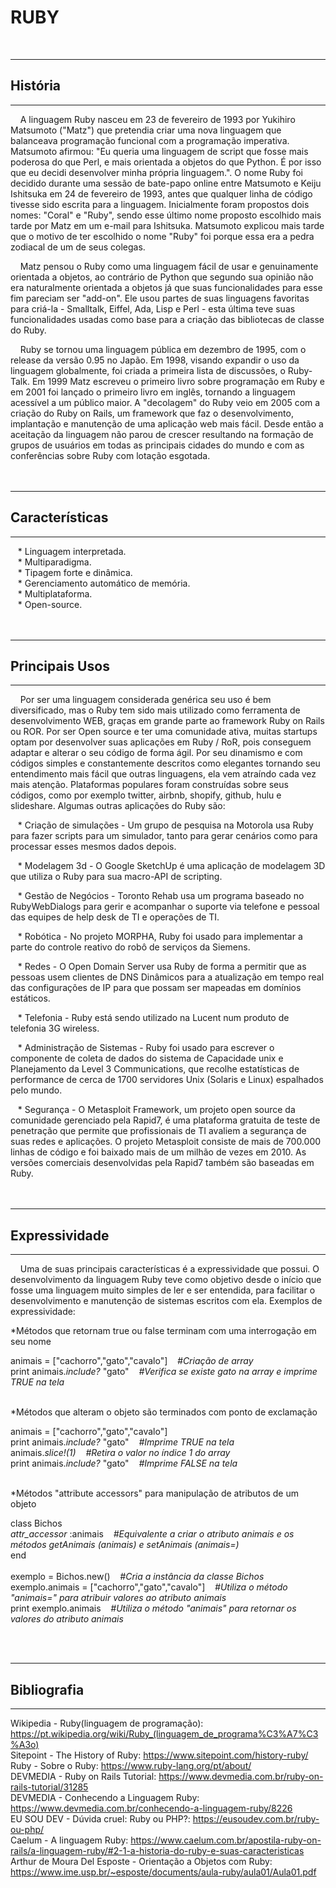 # RUBY
<br />

---
## História
---

&nbsp;&nbsp;&nbsp; A linguagem Ruby nasceu em 23 de fevereiro de 1993 por Yukihiro Matsumoto ("Matz") que pretendia criar uma nova linguagem que balanceava programação funcional com a programação imperativa. Matsumoto afirmou: "Eu queria uma linguagem de script que fosse mais poderosa do que Perl, e mais orientada a objetos do que Python. É por isso que eu decidi desenvolver minha própria linguagem.". O nome Ruby foi decidido durante uma sessão de bate-papo online entre Matsumoto e Keiju Ishitsuka em 24 de fevereiro de 1993, antes que qualquer linha de código tivesse sido escrita para a linguagem. Inicialmente foram propostos dois nomes: "Coral" e "Ruby", sendo esse último nome proposto escolhido mais tarde por Matz em um e-mail para Ishitsuka. Matsumoto explicou mais tarde que o motivo de ter escolhido o nome "Ruby" foi porque essa era a pedra zodiacal de um de seus colegas.

&nbsp;&nbsp;&nbsp; Matz pensou o Ruby como uma linguagem fácil de usar e genuinamente orientada a objetos, ao contrário de Python que segundo sua opinião não era naturalmente orientada a objetos já que suas funcionalidades para esse fim pareciam ser "add-on". Ele usou partes de suas linguagens favoritas para criá-la - Smalltalk, Eiffel, Ada, Lisp e Perl - esta última teve suas funcionalidades usadas como base para a criação das bibliotecas de classe do Ruby.

&nbsp;&nbsp;&nbsp; Ruby se tornou uma linguagem pública em dezembro de 1995, com o release da versão 0.95 no Japão. Em 1998, visando expandir o uso da linguagem globalmente, foi criada a primeira lista de discussões, o Ruby-Talk. Em 1999 Matz escreveu o primeiro livro sobre programação em Ruby e em 2001 foi lançado o primeiro livro em inglês, tornando a linguagem acessível a um público maior. A "decolagem" do Ruby veio em 2005 com a criação do Ruby on Rails, um framework que faz o desenvolvimento, implantação e manutenção de uma aplicação web mais fácil. Desde então a aceitação da linguagem não parou de crescer resultando na formação de grupos de usuários em todas as principais cidades do mundo e com as conferências sobre Ruby com lotação esgotada.
<br />
<br />
<br />
 
 
---
## Características
---

&nbsp;&nbsp;&nbsp;* Linguagem interpretada.<br />
&nbsp;&nbsp;&nbsp;* Multiparadigma.<br />
&nbsp;&nbsp;&nbsp;* Tipagem forte e dinâmica.<br />
&nbsp;&nbsp;&nbsp;* Gerenciamento automático de memória.<br />
&nbsp;&nbsp;&nbsp;* Multiplataforma.<br />
&nbsp;&nbsp;&nbsp;* Open-source.
<br />
<br />
<br />


---
## Principais Usos
---

&nbsp;&nbsp;&nbsp; Por ser uma linguagem considerada genérica seu uso é bem diversificado, mas o Ruby tem sido mais utilizado como ferramenta de desenvolvimento WEB, graças em grande parte ao framework Ruby on Rails ou ROR. Por ser Open source e ter uma comunidade ativa, muitas startups optam por desenvolver suas aplicações em Ruby / RoR, pois conseguem adaptar e alterar o seu código de forma ágil. Por seu dinamismo e com códigos simples e constantemente descritos como elegantes tornando seu entendimento mais fácil que outras linguagens, ela vem atraíndo cada vez mais atenção. Plataformas populares foram construídas sobre seus códigos, como por exemplo twitter, airbnb, shopify, github, hulu e slideshare. Algumas outras aplicações do Ruby são:
<br />

&nbsp;&nbsp;&nbsp;* Criação de simulações - Um grupo de pesquisa na Motorola usa Ruby para fazer scripts para um simulador, tanto para gerar cenários como para processar esses mesmos dados depois. <br />

&nbsp;&nbsp;&nbsp;* Modelagem 3d - O Google SketchUp é uma aplicação de modelagem 3D que utiliza o Ruby para sua macro-API de scripting. <br />

&nbsp;&nbsp;&nbsp;* Gestão de Negócios - Toronto Rehab usa um programa baseado no RubyWebDialogs para gerir e acompanhar o suporte via telefone e pessoal das equipes de help desk de TI e operações de TI. <br />

&nbsp;&nbsp;&nbsp;* Robótica - No projeto MORPHA, Ruby foi usado para implementar a parte do controle reativo do robô de serviços da Siemens.<br />

&nbsp;&nbsp;&nbsp;* Redes - O Open Domain Server usa Ruby de forma a permitir que as pessoas usem clientes de DNS Dinâmicos para a atualização em tempo real das configurações de IP para que possam ser mapeadas em domínios estáticos.<br />

&nbsp;&nbsp;&nbsp;* Telefonia - Ruby está sendo utilizado na Lucent num produto de telefonia 3G wireless.<br />

&nbsp;&nbsp;&nbsp;* Administração de Sistemas - Ruby foi usado para escrever o componente de coleta de dados do sistema de Capacidade unix e Planejamento da Level 3 Communications, que recolhe estatísticas de performance de cerca de 1700 servidores Unix (Solaris e Linux) espalhados pelo mundo.<br />

&nbsp;&nbsp;&nbsp;* Segurança - O Metasploit Framework, um projeto open source da comunidade gerenciado pela Rapid7, é uma plataforma gratuita de teste de penetração que permite que profissionais de TI avaliem a segurança de suas redes e aplicações. O projeto Metasploit consiste de mais de 700.000 linhas de código e foi baixado mais de um milhão de vezes em 2010. As versões comerciais desenvolvidas pela Rapid7 também são baseadas em Ruby.<br />
<br />
<br />


---
## Expressividade
---

&nbsp;&nbsp;&nbsp; Uma de suas principais características é a expressividade que possui. O desenvolvimento da linguagem Ruby teve como objetivo desde o início que fosse uma linguagem muito simples de ler e ser entendida, para facilitar o desenvolvimento e manutenção de sistemas escritos com ela. Exemplos de expressividade:

*Métodos que retornam true ou false terminam com uma interrogação em seu nome

animais = ["cachorro","gato","cavalo"]&nbsp;&nbsp;&nbsp; *#Criação de array*<br />
print animais.*include?* "gato"&nbsp;&nbsp;&nbsp; *#Verifica se existe gato na array e imprime TRUE na tela*<br />
<br />

*Métodos que alteram o objeto são terminados com ponto de exclamação

animais = ["cachorro","gato","cavalo"]<br />
print animais.*include?* "gato"&nbsp;&nbsp;&nbsp; *#Imprime TRUE na tela*<br />
animais.*slice!(1)*&nbsp;&nbsp;&nbsp; *#Retira o valor no índice 1 do array*<br />
print animais.*include?* "gato"&nbsp;&nbsp;&nbsp; *#Imprime FALSE na tela*<br />
<br />

*Métodos "attribute accessors" para manipulação de atributos de um objeto

class Bichos<br />
  *attr_accessor* :animais&nbsp;&nbsp;&nbsp; *#Equivalente a criar o atributo animais e os métodos getAnimais (animais) e setAnimais (animais=)*<br />
end<br />
<br />
exemplo = Bichos.new()&nbsp;&nbsp;&nbsp; *#Cria a instância da classe Bichos*<br />
exemplo.animais = ["cachorro","gato","cavalo"]&nbsp;&nbsp;&nbsp; *#Utiliza o método "animais=" para atribuir valores ao atributo animais*<br />
print exemplo.animais&nbsp;&nbsp;&nbsp; *#Utiliza o método "animais" para retornar os valores do atributo animais*





<br />
<br />

---
## Bibliografia
---
Wikipedia - Ruby(linguagem de programação): https://pt.wikipedia.org/wiki/Ruby_(linguagem_de_programa%C3%A7%C3%A3o)<br />
Sitepoint - The History of Ruby: https://www.sitepoint.com/history-ruby/<br />
Ruby - Sobre o Ruby: https://www.ruby-lang.org/pt/about/<br />
DEVMEDIA - Ruby on Rails Tutorial: https://www.devmedia.com.br/ruby-on-rails-tutorial/31285<br />
DEVMEDIA - Conhecendo a Linguagem Ruby: https://www.devmedia.com.br/conhecendo-a-linguagem-ruby/8226<br />
EU SOU DEV - Dúvida cruel: Ruby ou PHP?: https://eusoudev.com.br/ruby-ou-php/<br />
Caelum - A linguagem Ruby: https://www.caelum.com.br/apostila-ruby-on-rails/a-linguagem-ruby/#2-1-a-historia-do-ruby-e-suas-caracteristicas<br />
Arthur de Moura Del Esposte - Orientação a Objetos com Ruby: https://www.ime.usp.br/~esposte/documents/aula-ruby/aula01/Aula01.pdf






